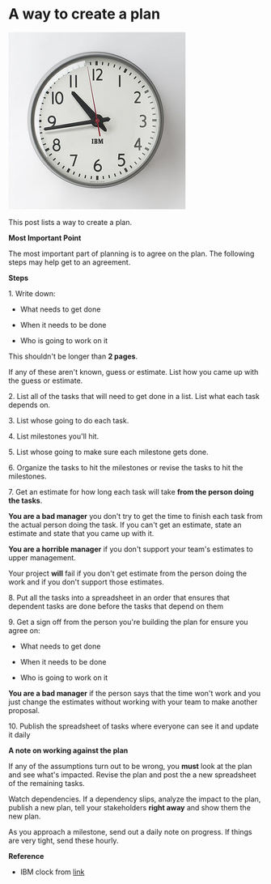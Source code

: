 # A way to create a plan

![clock_image](clock_image.jpg)

This post lists a way to create a plan.

**Most Important Point**

The most important part of planning is to agree on the plan. The following steps may help get to an agreement.

**Steps**

1\. Write down:

-   What needs to get done
    
-   When it needs to be done
    
-   Who is going to work on it
    

This shouldn't be longer than **2 pages**.

If any of these aren't known, guess or estimate. List how you came up with the guess or estimate.

2\. List all of the tasks that will need to get done in a list. List what each task depends on.

3\. List whose going to do each task.

4\. List milestones you'll hit.

5\. List whose going to make sure each milestone gets done.

6\. Organize the tasks to hit the milestones or revise the tasks to hit the milestones.

7\. Get an estimate for how long each task will take **from the person doing the tasks**.

**You are a bad manager** you don't try to get the time to finish each task from the actual person doing the task. If you can't get an estimate, state an estimate and state that you came up with it.

**You are a horrible manager** if you don't support your team's estimates to upper management.

Your project **will** fail if you don't get estimate from the person doing the work and if you don't support those estimates.

8\. Put all the tasks into a spreadsheet in an order that ensures that dependent tasks are done before the tasks that depend on them

9\. Get a sign off from the person you're building the plan for ensure you agree on:

-   What needs to get done
    
-   When it needs to be done
    
-   Who is going to work on it
    

**You are a bad manager** if the person says that the time won't work and you just change the estimates without working with your team to make another proposal.

10\. Publish the spreadsheet of tasks where everyone can see it and update it daily

**A note on working against the plan**

If any of the assumptions turn out to be wrong, you **must** look at the plan and see what's impacted. Revise the plan and post the a new spreadsheet of the remaining tasks.

Watch dependencies. If a dependency slips, analyze the impact to the plan, publish a new plan, tell your stakeholders **right away** and show them the new plan.

As you approach a milestone, send out a daily note on progress. If things are very tight, send these hourly.

**Reference**

-   IBM clock from [link](http://www.schoolhouse.com/products/1960s-ibm-standard-issue-clock)